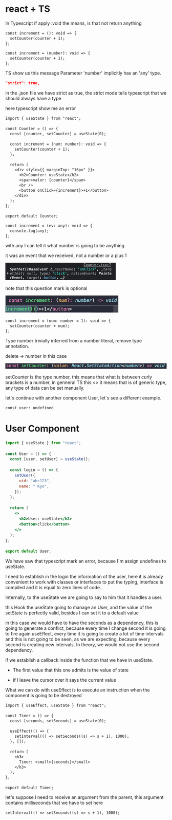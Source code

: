 # react + TS

In Typescript if apply :void the means, is that not return anything

```tsx
const increment = (): void => {
  setCounter(counter + 1);
};
```

```tsx
const increment = (number): void => {
  setCounter(counter + 1);
};
```

TS show us this message Parameter 'number' implicitly has an 'any' type.

```json
"strict": true,
```

in the .json file we have strict as true, the strict mode tells typescript that we should always have a type

here typescript show me an error

```tsx
import { useState } from "react";

const Counter = () => {
  const [counter, setCounter] = useState(0);

  const increment = (num: number): void => {
    setCounter(counter + 1);
  };

  return (
    <div style={{ marginTop: "16px" }}>
      <h2>Counter: useState</h2>
      <span>valor: {counter}</span>
      <br />
      <button onClick={increment}>+1</button>
    </div>
  );
};

export default Counter;
```

```tsx
const increment = (ev: any): void => {
  console.log(any);
};
```

with any I can tell it what number is going to be anything

it was an event that we received, not a number or a plus 1

![event](./event.png)

note that this question mark is optional

![question-mark](./question-mark.png)

```tsx
const increment = (num: number = 1): void => {
  setCounter(counter + num);
};
```

Type number trivially inferred from a number literal, remove type annotation.

delete -> number in this case

![question-mark](./number.png)

setCounter is the type number, this means that what is between curly brackets is a number, in genneral TS this <> it means that is of generic type, any type of data can be set manually.

let´s continue with another component User, let´s see a different example.

```bash
const user: undefined
```

# User Component

```jsx
import { useState } from "react";

const User = () => {
  const [user, setUser] = useState();

  const login = () => {
    setUser({
      uid: "abc123",
      name: " Kyo",
    });
  };

  return (
    <>
      <h2>User: useState</h2>
      <button>click</button>
    </>
  );
};

export default User;
```

We have saw that typescript mark an error, because I´m assign undefines to useState.

I need to establish in the login the information of the user, here it is already convenient to work with classes or interfaces to put the typing, interface is compiled and it is equal to zero lines of code.

Internally, to the useState we are going to say to him that it handles a user.

this Hook the useState going to manage an User, and the value of the setState is perfectly valid, besides I can set it to a default value

in this case we would have to have the seconds as a dependency, this is going to generate a conflict, because every time I change second it is going to fire again useEffect, every time it is going to create a lot of time intervals and this is not going to be seen, as we are expecting, because every second is creating new intervals. In theory, we would not use the second dependency.

if we establish a callback inside the function that we have in useState.

- The first value that this one admits is the value of state

- if I leave the cursor over it says the current value

What we can do with useEffect is to execute an instruction when the component is going to be destroyed

```tsx
import { useEffect, useState } from "react";

const Timer = () => {
  const [seconds, setSeconds] = useState(0);

  useEffect(() => {
    setInterval(() => setSeconds((s) => s + 1), 1000);
  }, []);

  return (
    <h3>
      Timer: <small>{seconds}</small>
    </h3>
  );
};

export default Timer;
```

let's suppose I need to receive an argument from the parent, this argument contains milliseconds that we have to set here

```tsx
setInterval(() => setSeconds((s) => s + 1), 1000);
```
